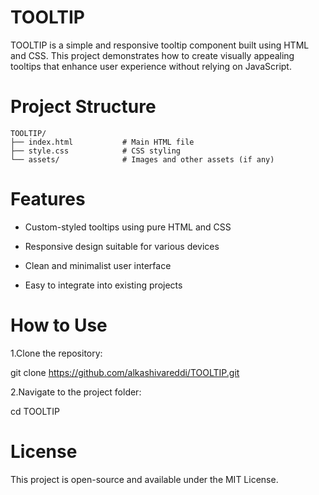 # TOOLTIP
TOOLTIP is a simple and responsive tooltip component built using HTML and CSS. This project demonstrates how to create visually appealing tooltips that enhance user experience without relying on JavaScript.

# Project Structure
```
TOOLTIP/
├── index.html           # Main HTML file
├── style.css            # CSS styling
└── assets/              # Images and other assets (if any)
```
# Features
- Custom-styled tooltips using pure HTML and CSS

- Responsive design suitable for various devices

- Clean and minimalist user interface

- Easy to integrate into existing projects

# How to Use
1.Clone the repository:

  git clone https://github.com/alkashivareddi/TOOLTIP.git

2.Navigate to the project folder:

  cd TOOLTIP
# License
This project is open-source and available under the MIT License.

